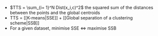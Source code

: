 
- $TTS = \sum_{i= 1}^N Dist(x_i,c)^2$ the squared sum of the distances between the points and the global centroids
- TTS = [[K-means|SSE]] + [[Global separation of a clustering scheme|SSB]]
- For a given dataset, minimise SSE <=> maximise SSB